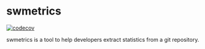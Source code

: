 # swmetrics
[![codecov](https://codecov.io/gh/dakhouya/swmetrics/branch/main/graph/badge.svg?token=N0K1BV12QE)](https://codecov.io/gh/dakhouya/swmetrics)

swmetrics is a tool to help developers extract statistics from a git repository.